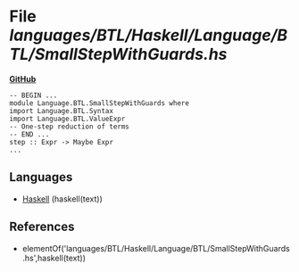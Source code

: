 # File _languages/BTL/Haskell/Language/BTL/SmallStepWithGuards.hs_
**[GitHub](https://github.com/softlang/yas/blob/master/languages/BTL/Haskell/Language/BTL/SmallStepWithGuards.hs)**
```
-- BEGIN ...
module Language.BTL.SmallStepWithGuards where
import Language.BTL.Syntax
import Language.BTL.ValueExpr
-- One-step reduction of terms
-- END ...
step :: Expr -> Maybe Expr
...
```

## Languages
* [Haskell](../languages/Haskell.md) (haskell(text))

## References
* elementOf('languages/BTL/Haskell/Language/BTL/SmallStepWithGuards.hs',haskell(text))
